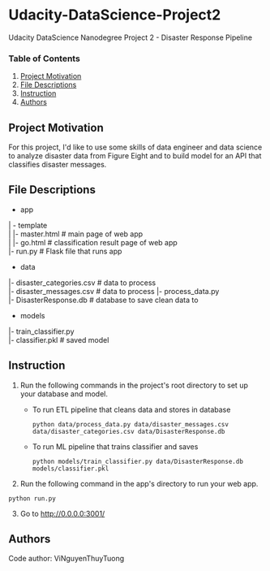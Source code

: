 # Udacity-DataScience-Project2
Udacity DataScience Nanodegree Project 2 -  Disaster Response Pipeline

### Table of Contents

1. [Project Motivation](#motivation)
2. [File Descriptions](#files)
3. [Instruction](#instruction)
4. [Authors](#author)
 

## Project Motivation<a name="motivation"></a>

For this project, I'd like to use some skills of data engineer and data science to analyze disaster data from Figure Eight and to build model for an API that classifies disaster messages.

## File Descriptions <a name="files"></a>

- app

| - template	
| |- master.html  # main page of web app	
| |- go.html  # classification result page of web app	
|- run.py  # Flask file that runs app	

- data

|- disaster_categories.csv  # data to process	
|- disaster_messages.csv  # data to process	
|- process_data.py	
|- DisasterResponse.db   # database to save clean data to	

- models

|- train_classifier.py	
|- classifier.pkl  # saved model

## Instruction<a name="instruction"></a>

1. Run the following commands in the project's root directory to set up your database and model.

    - To run ETL pipeline that cleans data and stores in database
        ```
        python data/process_data.py data/disaster_messages.csv data/disaster_categories.csv data/DisasterResponse.db
        ```
    - To run ML pipeline that trains classifier and saves
        ```
        python models/train_classifier.py data/DisasterResponse.db models/classifier.pkl
        ```

2. Run the following command in the app's directory to run your web app. 
```
python run.py
```

3. Go to http://0.0.0.0:3001/

## Authors <a name="author"></a>

Code author: ViNguyenThuyTuong
